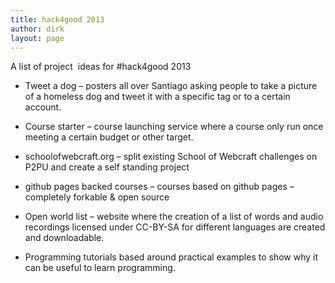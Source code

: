 ```yaml
---
title: hack4good 2013
author: dirk
layout: page
---
```

A list of project  ideas for #hack4good 2013

*   Tweet a dog – posters all over Santiago asking people to take a picture of a homeless dog and tweet it with a specific tag or to a certain account.

*   Course starter – course launching service where a course only run once meeting a certain budget or other target.

*   schoolofwebcraft.org – split existing School of Webcraft challenges on P2PU and create a self standing project

*   github pages backed courses – courses based on github pages – completely forkable & open source

*   Open world list – website where the creation of a list of words and audio recordings licensed under CC-BY-SA for different languages are created and downloadable.

*   Programming tutorials based around practical examples to show why it can be useful to learn programming.